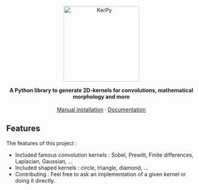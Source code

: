 

<picture>
  <p align="center">
    <img alt="KerPy" src="https://user-images.githubusercontent.com/84455908/235353054-9143c379-6d3d-410b-b2f3-e049e0e91f8e.png" width="200" />
  </p>
</picture>

<div align="center"><strong>A Python library to generate 2D-kernels for convolutions, mathematical morphology and more</strong></div>
<br />
<div align="center">
<a href="">Manual installation</a>
<span> · </span>
<a href="https://simon-bertrand.github.io/KerPy/" title="Documentation">Documentation</a>
<span>
</div>

## Features

The features of this project :

- Included famous convolution kernels : Sobel, Prewitt, Finite differences, Laplacian, Gaussian, ...
- Included shaped kernels : circle, triangle, diamond, ...
- Contributing : Feel free to ask an implementation of a given kernel or doing it directly.


